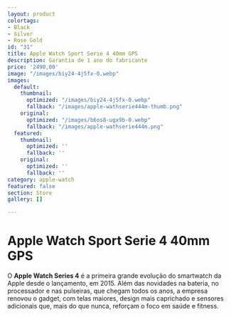 ```yaml
---
layout: product
colortags:
- Black
- Silver
- Rose Gold
id: "31"
title: Apple Watch Sport Serie 4 40mm GPS
description: Garantia de 1 ano do fabricante
price: '2490,00'
image: "/images/biy24-4j5fx-0.webp"
images:
  default:
    thumbnail:
      optimized: "/images/biy24-4j5fx-0.webp"
      fallback: "/images/apple-wathserie444m-thumb.png"
    original:
      optimized: "/images/b6os8-ugx9b-0.webp"
      fallback: "/images/apple-wathserie444m.png"
  featured:
    thumbnail:
      optimized: ''
      fallback: ''
    original:
      optimized: ''
      fallback: ''
category: apple-watch
featured: false
section: Store
gallery: []

---
```

# Apple Watch Sport Serie 4 40mm GPS

O **Apple Watch Series 4** é a primeira grande evolução do smartwatch da Apple desde o lançamento, em 2015. Além das novidades na bateria, no processador e nas pulseiras, que chegam todos os anos, a empresa renovou o gadget, com telas maiores, design mais caprichado e sensores adicionais que, mais do que nunca, reforçam o foco em saúde e fitness.